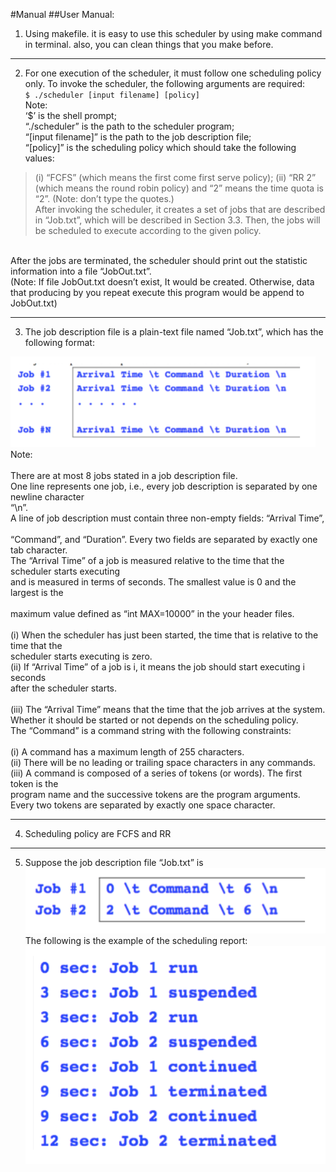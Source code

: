 #Manual
##User Manual:
1. Using makefile. it is easy to use this scheduler by using make
command in terminal. also, you can clean things that you make before.

* * *
2. For one execution of the scheduler, it must follow one scheduling policy only. To invoke the scheduler, the following arguments are required:<br />
`$ ./scheduler [input filename] [policy]`<br />
Note:<br />
‘$’ is the shell prompt;<br />
“./scheduler” is the path to the scheduler program;<br />
“[input filename]” is the path to the job description file;<br />
“[policy]” is the scheduling policy which should take the following values:<br />
> (i) “FCFS” (which means the first come first serve policy);
> (ii) “RR 2” (which means the round robin policy) and “2” means the time quota is “2”.
(Note: don’t type the quotes.)  <br />
After invoking the scheduler, it creates a set of jobs that are described in “Job.txt”, which will be described in Section 3.3. Then, the jobs will be scheduled to execute according to the given policy.  <br />
<br />
After the jobs are terminated, the scheduler should print out the statistic information into a file “JobOut.txt”.<br />
(Note: If file JobOut.txt doesn’t exist, It would be created. Otherwise, data that producing by you repeat execute this program would be append to JobOut.txt)

* * *
3. The job description file is a plain-text file named “Job.txt”, which has the following format:<br />

![image1](https://github.com/em14Vito/Job-schedluer/blob/master/Code/picture/p1.png)
Note:<br />
<br />There are at most 8 jobs stated in a job description file.
<br />One line represents one job, i.e., every job description is separated by one newline character  
“\n”.
<br />A line of job description must contain three non-empty fields: “Arrival Time”,<br />  
“Command”, and “Duration”. Every two fields are separated by exactly one tab character.
<br />The “Arrival Time” of a job is measured relative to the time that the scheduler starts executing<br />
and is measured in terms of seconds. The smallest value is 0 and the largest is the<br />  
maximum value defined as “int MAX=10000” in the your header files.<br />
<br />(i) When the scheduler has just been started, the time that is relative to the time that the  
scheduler starts executing is zero.
<br />(ii) If “Arrival Time” of a job is i, it means the job should start executing i seconds  
after the scheduler starts.  
<br />(iii) The “Arrival Time” means that the time that the job arrives at the system.
Whether it should be started or not depends on the scheduling policy.
<br />The “Command” is a command string with the following constraints:<br />
<br />(i) A command has a maximum length of 255 characters.
<br />(ii) There will be no leading or trailing space characters in any commands.
<br />(iii) A command is composed of a series of tokens (or words). The first token is the<br />
        program name and the successive tokens are the program arguments.<br />
        Every two tokens are separated by exactly one space character.
* * *
4. Scheduling policy are FCFS and RR

* * *
5. Suppose the job description file “Job.txt” is  
![image2](https://github.com/em14Vito/Job-schedluer/blob/master/Code/picture/p2.png)<br />
The following is the example of the scheduling report:  
![image3](https://github.com/em14Vito/Job-schedluer/blob/master/Code/picture/p3.png)
